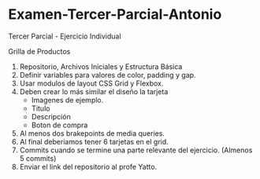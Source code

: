 # Examen-Tercer-Parcial-Antonio
Tercer Parcial - Ejercicio Individual

Grilla de Productos

1. Repositorio, Archivos Iniciales y Estructura Básica
2. Definir variables para valores de color, padding y gap.
3. Usar modulos de layout CSS Grid y Flexbox.
4. Deben crear lo más similar el diseño la tarjeta
   - Imagenes de ejemplo. 
   - Titulo
   - Descripción
   - Boton de compra
5. Al menos dos brakepoints de media queries.
6. Al final deberiamos tener 6 tarjetas en el grid.
7. Commits cuando se termine una parte relevante del ejercicio. (Almenos 5 commits)
8. Enviar el link del repositorio al profe Yatto.

